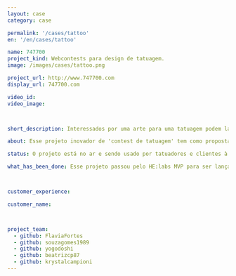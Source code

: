```yaml
---
layout: case
category: case

permalink: '/cases/tattoo'
en: '/en/cases/tattoo'

name: 747700
project_kind: Webcontests para design de tatuagem.
image: /images/cases/tattoo.png

project_url: http://www.747700.com
display_url: 747700.com

video_id:
video_image:



short_description: Interessados por uma arte para uma tatuagem podem lançar concursos e receber propostas dos artistas cadastrados. O artista vencedor ganha um prêmio em dinheiro e o usuário compra a arte escolhida para a sua tatuagem. Todos saem felizes.

about: Esse projeto inovador de 'contest de tatuagem' tem como proposta facilitar a escolha para quem está pensando em se tatuar (escolha difícil, pois é uma arte que dura para sempre) e promover artistas de todo o país, fazendo com que a arte deles tenha um alcance muito maior através da internet, assim, ganhando mais reconhecimento. Afinal, para muitos, fazer uma tatuagem ainda significa depender do talento de algum profissional da sua região. E a intensão do 747700 é mudar esse cenário.

status: O projeto está no ar e sendo usado por tatuadores e clientes à procura de arte para suas tatuagens.

what_has_been_done: Esse projeto passou pelo HE:labs MVP para ser lançado e hoje está no Help. É um exemplo de alguém que lançou sua ideia com a gente e escolheu manter seu projeto nas mãos dos nossos profissionais.



customer_experience:

customer_name:



project_team:
  - github: FlaviaFortes
  - github: souzagomes1989
  - github: yogodoshi
  - github: beatrizcp87
  - github: krystalcampioni
---
```

